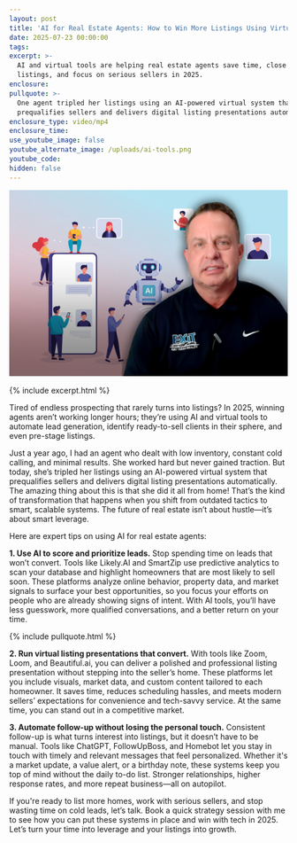 ```yaml
---
layout: post
title: 'AI for Real Estate Agents: How to Win More Listings Using Virtual Tools'
date: 2025-07-23 00:00:00
tags:
excerpt: >-
  AI and virtual tools are helping real estate agents save time, close more
  listings, and focus on serious sellers in 2025.
enclosure:
pullquote: >-
  One agent tripled her listings using an AI-powered virtual system that
  prequalifies sellers and delivers digital listing presentations automatically.
enclosure_type: video/mp4
enclosure_time:
use_youtube_image: false
youtube_alternate_image: /uploads/ai-tools.png
youtube_code:
hidden: false
---
```

![](/uploads/ai-tools-1.png)

{% include excerpt.html %}

Tired of endless prospecting that rarely turns into listings? In 2025, winning agents aren’t working longer hours; they’re using AI and virtual tools to automate lead generation, identify ready-to-sell clients in their sphere, and even pre-stage listings.

Just a year ago, I had an agent who dealt with low inventory, constant cold calling, and minimal results. She worked hard but never gained traction. But today, she’s tripled her listings using an AI-powered virtual system that prequalifies sellers and delivers digital listing presentations automatically. The amazing thing about this is that she did it all from home! That’s the kind of transformation that happens when you shift from outdated tactics to smart, scalable systems. The future of real estate isn’t about hustle—it’s about smart leverage.

Here are expert tips on using AI for real estate agents:

**1\. Use AI to score and prioritize leads.** Stop spending time on leads that won’t convert. Tools like Likely.AI and SmartZip use predictive analytics to scan your database and highlight homeowners that are most likely to sell soon. These platforms analyze online behavior, property data, and market signals to surface your best opportunities, so you focus your efforts on people who are already showing signs of intent. With AI tools, you’ll have less guesswork, more qualified conversations, and a better return on your time.

{% include pullquote.html %}

**2\. Run virtual listing presentations that convert.** With tools like Zoom, Loom, and Beautiful.ai, you can deliver a polished and professional listing presentation without stepping into the seller’s home. These platforms let you include visuals, market data, and custom content tailored to each homeowner. It saves time, reduces scheduling hassles, and meets modern sellers’ expectations for convenience and tech-savvy service. At the same time, you can stand out in a competitive market.

**3\. Automate follow-up without losing the personal touch.** Consistent follow-up is what turns interest into listings, but it doesn’t have to be manual. Tools like ChatGPT, FollowUpBoss, and Homebot let you stay in touch with timely and relevant messages that feel personalized. Whether it's a market update, a value alert, or a birthday note, these systems keep you top of mind without the daily to-do list. Stronger relationships, higher response rates, and more repeat business—all on autopilot.

If you're ready to list more homes, work with serious sellers, and stop wasting time on cold leads, let’s talk. Book a quick strategy session with me to see how you can put these systems in place and win with tech in 2025. Let’s turn your time into leverage and your listings into growth.